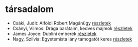 # társadalom

- Csáki, Judit: Alföldi Róbert Magánügy [részletek](../_details/Cs%C3%A1ki%2C%20Judit.md#id_961)
- Csányi, Vilmos: Drága barátaim, kedves majmok [részletek](../_details/Cs%C3%A1nyi%2C%20Vilmos.md#id_1712)
- James Joyce: Dublini emberek [részletek](../_details/James%20Joyce.md#id_455)
- Nagy, Szilvia: Egyetemista lány támogatót keres [részletek](../_details/Nagy%2C%20Szilvia.md#id_389)